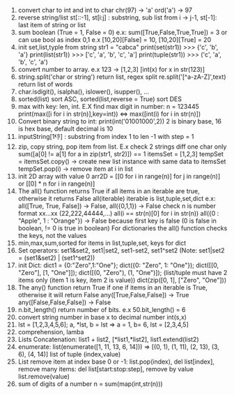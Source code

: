 1. convert char to int and int to char
    chr(97) -> 'a'
    ord('a') -> 97
2. reverse string/list st[::-1], st[i:j] : substring, sub list from i -> j-1, st[-1]: last item of string or list
3. sum boolean (True = 1, False = 0) e.x: sum([True,False,True,True])  = 3 or can use bool as index 0,1 e.x [10,20][False] = 10, [10,20][True] = 20
4. init set,list,typle from string
    str1 = "cabca"
    print(set(str1))  >>> {'c', 'b', 'a'}
    print(list(str1))  >>> ['c', 'a', 'b', 'c', 'a']
    print(tuple(str1))  >>> ('c', 'a', 'b', 'c', 'a')
5. convert number to array. e.x 123 -> [1,2,3]
    [int(x) for x in str(123)]
6. string.split('char or string') return list, regex split re.split('[^a-zA-Z]',text) return list of words
7. char.isdigit(), isalpha(), islower(), isupper(), ...
8. sorted(list) sort ASC, sorted(list,reverse = True) sort DES
9. max with key: len, int. E.X find max digit in number:
    n = 123445
    print(max([i for i in str(n)],key=int)) <=> max([int(i) for i in str(n)])
10. Convert binary string to int: print(int('01001000',2)) 2 is binary base, 16 is hex base, default decimal is 10
11. inputString[1:-1:] : substring from index 1 to len -1 with step = 1
12. zip, copy string, pop item from list. E.x check 2 strings diff one char only
    sum([a[0] != a[1] for a in zip(str1, str2)]) == 1
    itemsSet = [1,2,3]
    tempSet = itemsSet.copy() -> create new list instance with same data to itemsSet
    tempSet.pop(i) -> remove item at i in list
13. init 2D array  with value 0
    arr2D = [[0 for i in range(n)] for j in range(n)] or [[0] * n for i in range(n)]
14. The all() function returns True if all items in an iterable are true, otherwise it returns False
    all(iterable) iterable is list,tuple,set,dict e.x: all([True, True, False]) -> False, all({0,1,1}) -> False
    check n is number format xx...xx (22,222,44444,...) all(i == str(n)[0] for i in str(n))
    all({0 : "Apple", 1 : "Orange"}) -> False because first key is false (0 is false in boolean, != 0 is true in boolean)
    For dictionaries the all() function checks the keys, not the values
15. min,max,sum,sorted for items in list,tuple,set, keys for dict
16. Set operators: set1&set2, set1|set2, set1-set2, set1^set2 (Note: set1|set2 = (set1&set2) | (set1^set2))
17. init Dict: dict1 = {0:"Zero",1:"One"}; dict({0: "Zero", 1: "One"}); dict([[0, "Zero"], [1, "One"]]); dict([(0, "Zero"), (1, "One")]); (list/tuple must have 2 items only (item 1 is key, item 2 is value))
    dict(zip([0, 1], ["Zero", "One"]))
18. The any() function return True if one if items in an iterable is True, otherwise it will return False
    any([True,False,False]) -> True
    any([False,False,False]) -> False
19. n.bit_length() return number of bits. e.x 50.bit_length() = 6
20. convert string number in base x to decimal number int(s,x)
21. lst = [1,2,3,4,5,6]; a, *lst, b = lst => a = 1, b= 6, lst = [2,3,4,5]
22. comprehension, lamba
23. Lists Concatenation: list1 + list2, [*list1,*list2], list1.extend(list2)
24. enumerate: list(enumerate([1, 11, 13, 6, 14])) => [(0, 1), (1, 11), (2, 13), (3, 6), (4, 14)] list of tuple (index,value)
25. List remove item at index base 0 or -1: list.pop(index), del list[index], remove many items: del list[start:stop:step], remove by value list.remove(value)
26. sum of digits of a number n = sum(map(int,str(n)))